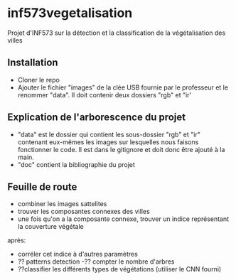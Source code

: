 # inf573vegetalisation
Projet d'INF573 sur la détection et la classification de la végétalisation des villes

## Installation
- Cloner le repo
- Ajouter le fichier "images" de la clée USB fournie par le professeur et le renommer "data". Il doit contenir deux dossiers "rgb" et "ir'

## Explication de l'arborescence du projet
- "data" est le dossier qui contient les sous-dossier "rgb" et "ir" contenant eux-mêmes les images sur lesquelles nous faisons fonctionner le code. Il est dans le gitignore et doit donc être ajouté à la main.
- "doc" contient la bibliographie du projet


## Feuille de route
- combiner les images sattelites 
- trouver les composantes connexes des villes
- une fois qu'on a la composante connexe, trouver un indice représentant la couverture végétale

après:
- corréler cet indice à d'autres paramètres
- ?? patterns detection 
 -?? compter le nombre d'arbres 
- ??classifier les différents types de végétations (utiliser le CNN fourni)
